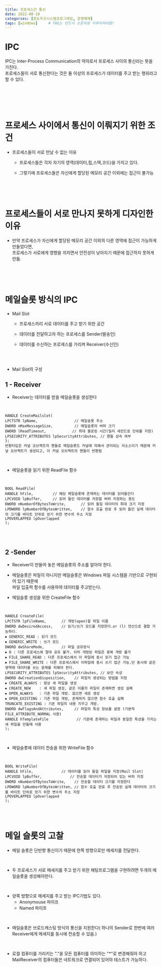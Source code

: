 ```yaml
---
title: 프로세스간 통신
date: 2022-08-10
categories: [윈도우즈시스템프로그래밍, 운영체제]
tags: [windows]		# TAG는 반드시 소문자로 이루어져야함!
---
```


IPC
============
IPC는 Inter-Process Communication의 약자로서 프로세스 사이의 통신라는 뜻을 가진다.  
프로세스들이 서로 통신한다는 것은 둘 이상의 프로세스가 데이터를 주고 받는 행위라고 할 수 있다.

<br><br><br><br>


프로세스 사이에서 통신이 이뤄지기 위한 조건
=======================
* 프로세스들이 서로 만날 수 없는 이유

  * 프로세스들은 각자 자기의 영역(데이터,힙,스택,코드)을 가지고 있다.

  * 그렇기에 프로세스들은 자신에게 할당된 메모리 공간 이외에는 접근이 불가능

<br><br><br>


프로세스들이 서로 만나지 못하게 디자인한 이유
====================================
* 만약 프로세스가 자신에게 할당된 메모리 공간 이외의 다른 영역에 접근이 가능하게 만들었다면,<br>   프로세스가 서로에게 영향을 끼치면서 안전성이 낮아지기 때문에 접근하지 못하게 만듦.

<br><br><br>



메일슬롯 방식의 IPC
==========================
* Mail Slot
  
  * 프로세스끼리 서로 데이터를 주고 받기 위한 공간
  
  * 데이터를 전달하고자 하는 프로세스를 Sender(발송인)
  
  * 데이터를 수신하는 프로세스를 가리켜 Receiver(수신인)

<br><br>

* Mail Slot의 구성

1 - Receiver
------------

  * Receiver는 데이터를 받을 메일슬롯을 생성한다

<br>

    HANDLE CreateMailslot(
    LPCTSTR lpName,                 // 메일슬롯 주소
    DWORD nMaxMessageSize,          // 메일슬롯의 버퍼 크기
    DWORD lReadTimeout,            // 최대 블로킹 시간(밀리 세컨드로 단위를 지정)
    LPSECURITY_ATTRIBUTES lpSecurityAttributes, // 핸들 상속 여부
    };
    반환타입은 커널 오브젝트의 핸들로 메일슬롯도 커널에 의해서 관리되는 리소스이기 때문에 커널 오브젝트가 생성되고, 이 커널 오브젝트의 핸들이 반환됨

<br>

  *  메일슬롯을 읽기 위한 ReadFile 함수
  
<br>

    BOOL ReadFile(
    HANDLE hFile,         // 해당 메일슬롯에 존재하는 데이터를 읽어들인다
    LPCVOID lpBuffer,     // 읽어 들인 데이터를 저장할 버퍼 지정하는 용도
    DWORD nNumberOfBytesToWrite,       // 읽어 들일 데이터의 최대 크기 지정  
    LPDWORD lpNumberOfBytesWritten,    // 함수 호출 완료 후 읽어 들인 실제 데이터의 크기를 바이트 단위로 얻기 위한 변수의 주소 지정
    LPOVERLAPPED lpOverlapped          
    );


<br><br>

2 -Sender
----------------------

  *  Receiver이 만들어 놓은 메일슬롯의 주소를 알아야 한다.
  
  *  메일슬롯은 파일이 아니지만 메일슬롯은 Windows 파일 시스템을 기반으로 구현되어 있기 때문에<br> 파일 입출력 함수를 사용하여 데이터를 주고받는다.
  
  * 메일슬롯 생성을 위한 CreateFile 함수

<br>

    HANDLE CreateFile(
    LPCTSTR lpFileName,       // 개방(open)할 파일 이름
    DWORD dwDesiredAccess,    // 읽기/쓰기 모드를 지정한다.or (l) 연산으로 결합 가능하다.
    ⦁ GENERIC_READ : 읽기 모드
    ⦁ GENERIC_WRITE : 쓰기 모드
    DWORD dwShareMode,        // 파일 공유방식 
    ⦁ 0 : 다른 프로세스에 절대 공유 불가. 이미 개방된 파일은 중복 개방 불가
    ⦁ FILE_SHARE_READ : 다른 프로세스에서 이 파일에 동시 읽기 접근 가능
    ⦁ FILE_SHARE_WRITE : 다른 프로세스에서 이파일에 동시 쓰기 접근 가능,단 동시에 같은 영역에 데이터를 쓰는 문제를 피해야 한다.
    LPSECURITY_ATTRIBUTES lpSecurityAttributes, // 보안 속성
    DWORD dwCreationDisposition,    // 파일의 생성되는 방법을 지정
    ⦁ CREATE_ALWAYS : 항상 새 파일을 생성
    ⦁ CREATE_NEW    : 새 파일 생성, 같은 이름의 파일이 존재하면 생성 실패
    ⦁ OPEN_ALWAYS   : 기존 파일 개방. 없으면 새로 생성
    ⦁ OPEN_EXISTING : 기존 파일 개방, 존재하지 않으면 함수 호출 실패
    TRUNCATE_EXISTING : 기존 파일의 내용 지우고 개방.
    DWORD dwFlagsAndAttributes,     // 파일의 특성 정보를 설정 (기본적 FILE_ATTRIBUTE_NORMAL 사용)
    HANDLE hTemplateFile             // 기존에 존재하는 파일과 동일한 특성을 가지는 새 파일을 만들때 사용
    );

<br>

  * 메일슬롯에 데이터 전송을 위한 WriteFile 함수

<br>

    BOOL WriteFile(
    HANDLE hFile,             // 데이터를 읽어 들일 파일을 지정(Mail Slot)
    LPCVOID lpBuffer,             // 전송할 데이터가 저장되어 있는 버퍼 지정
    DWORD nNumberOfBytesToWrite,    // 전송할 데이터 크기를 지정한다  
    LPDWORD lpNumberOfBytesWritten, // 함수 호출 완료 후 전송된 실제 데이터의 크기를 바이트 단위로 얻기 위한 변수의 주소 지정
    LPOVERLAPPED lpOverlapped        
    );
            

<br><br>

메일 슬롯의 고찰
====================
* 메일 슬롯은 단반향 통신이기 때문에 한쪽 방향으로만 메세지를 전달한다.

<br>

* 두 프로세스가 서로 메세지를 주고 받기 위한 채팅프로그램을 구현하려면 두개의 메일슬롯을 생성해야한다.

<br>

* 양쪽 방향으로 메세지를 주고 받는 IPC기법도 있다.
  * Anonymouse 파이프
  * Named 파이프

<br>

* 메일슬롯은 브로드캐스팅 방식의 통신을 지원한다( 하나의 Sender로 한번에 여러 Receiver에게 메세지를 동시에 전송할 수 있음.)

<br>

* 로컬 컴퓨터를 가리키는 "."을 모든 컴퓨터를 의미하는 "*"로 변경해줘야 하고 
  MailReceiver의 컴퓨터들은 네트워크로 연결되어 있어야 테스트가 가능하다.